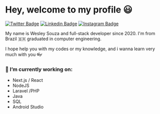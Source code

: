 # Hey, welcome to my profile :smiley:

[![Twitter Badge](https://img.shields.io/badge/-@souzawess-blue?logo=twitter&logoColor=white&labelColor=blue&style=for-the-badge&link=http://twitter.com/souzawess)](http://twitter.com/souzawess)  [![Linkedin Badge](https://img.shields.io/badge/-Wesley_Souza-darkblue?logo=linkedin&logoColor=white&labelColor=darkblue&style=for-the-badge&link=https://www.linkedin.com/in/souza-wesley/)](https://www.linkedin.com/in/souza-wesley) [
![Instagram Badge](https://img.shields.io/badge/-@souzawess-purple?logo=instagram&logoColor=white&labelColor=purple&style=for-the-badge&link=https://www.instagram.com/souzawess/)
](https://www.instagram.com/souzawess/)

My name is Wesley Souza and full-stack developer since 2020. I'm  from Brazil :brazil: graduated in computer engineering.

 I hope help you with my codes or my knowledge, and i wanna learn very much with you :eyeglasses:

### 🔭 I’m currently working on:

- Next.js / React
- NodeJS
- Laravel /PHP
- Java
- SQL 
- Android Studio
